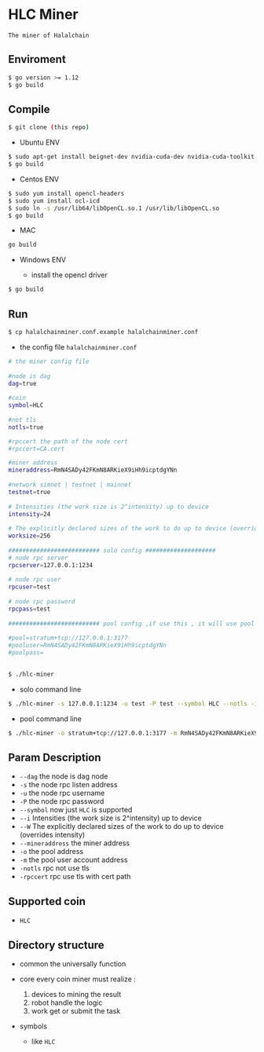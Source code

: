 # HLC Miner

    The miner of Halalchain

## Enviroment

```bash
$ go version >= 1.12
$ go build
```
    
    
## Compile

```bash
$ git clone (this repo)
```

* Ubuntu ENV
```bash
$ sudo apt-get install beignet-dev nvidia-cuda-dev nvidia-cuda-toolkit
$ go build 
```
        
* Centos ENV
```bash
$ sudo yum install opencl-headers
$ sudo yum install ocl-icd
$ sudo ln -s /usr/lib64/libOpenCL.so.1 /usr/lib/libOpenCL.so
$ go build
```
        

* MAC

```bash
go build
```
    
* Windows ENV

  - install the opencl driver
```bash
$ go build 
```
        
    
## Run
```bash
$ cp halalchainminer.conf.example halalchainminer.conf
```
- the config file `halalchainminer.conf`
    
```bash
# the miner config file
    
#node is dag
dag=true
    
#coin
symbol=HLC
    
#not tls
notls=true

#rpccert the path of the node cert
#rpccert=CA.cert

#miner address
mineraddress=RmN4SADy42FKmN8ARKieX9iHh9icptdgYNn
    
#network simnet | testnet | mainnet
testnet=true
    
# Intensities (the work size is 2^intensity) up to device
intensity=24
    
# The explicitly declared sizes of the work to do up to device (overrides intensity)
worksize=256
    
########################## solo config ####################
# node rpc server
rpcserver=127.0.0.1:1234
    
# node rpc user
rpcuser=test
    
# node rpc password
rpcpass=test
    
########################## pool config ,if use this , it will use pool mining ########################
    
#pool=stratum+tcp://127.0.0.1:3177
#pooluser=RmN4SADy42FKmN8ARKieX9iHh9icptdgYNn
#poolpass=
    

```
    
```bash
$ ./hlc-miner
```
- solo command line

```bash
$ ./hlc-miner -s 127.0.0.1:1234 -u test -P test --symbol HLC --notls -i 24 -W 256 --mineraddress RmN4SADy42FKmN8ARKieX9iHh9icptdgYNn 
```
- pool command line

```bash
$ ./hlc-miner -o stratum+tcp://127.0.0.1:3177 -m RmN4SADy42FKmN8ARKieX9iHh9icptdgYNn --symbol HLC --notls -i 24 -W 256
``` 

## Param Description 
          
- `--dag` the node is dag node
- `-s` the node rpc listen address
- `-u` the node rpc username
- `-P` the node rpc password
- `--symbol` now just `HLC` is supported
- `--i` Intensities (the work size is 2^intensity) up to device
- `--W` The explicitly declared sizes of the work to do up to device (overrides intensity)
- `--mineraddress` the miner address
- `-o` the pool address
- `-m` the pool user account address
- `-notls` rpc not use tls
- `-rpccert` rpc use tls with cert path

## Supported coin 
        
  - `HLC`
        
## Directory structure

- common  the universally function
    
- core every coin miner must realize :
    1) devices to mining the result
    2) robot handle the logic
    3) work get or submit the task 
    
- symbols 
    
    - like `HLC`
